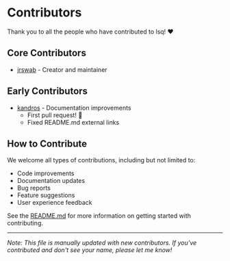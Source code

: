 # Contributors

Thank you to all the people who have contributed to lsq! ❤️

## Core Contributors

- [jrswab](https://github.com/jrswab) - Creator and maintainer

## Early Contributors

- [kandros](https://github.com/kandros) - Documentation improvements
  - First pull request! 🎉
  - Fixed README.md external links

## How to Contribute

We welcome all types of contributions, including but not limited to:
- Code improvements
- Documentation updates
- Bug reports
- Feature suggestions
- User experience feedback

See the [README.md](README.md) for more information on getting started with contributing.

---
*Note: This file is manually updated with new contributors. If you've contributed and don't see your name, please let me know!*